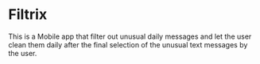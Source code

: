 # Filtrix
This is a Mobile app that filter out unusual daily messages and let the user clean them daily after the final selection of the unusual text messages by the user.
